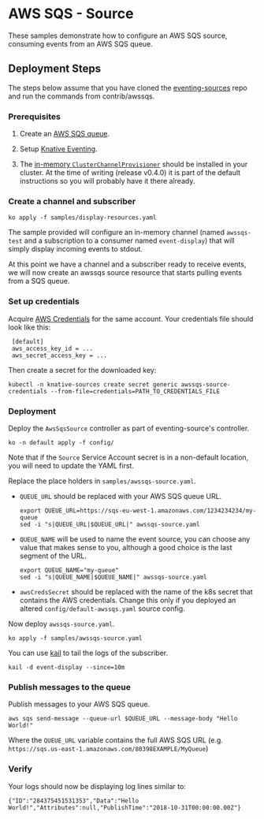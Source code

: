 # AWS SQS - Source

These samples demonstrate how to configure an AWS SQS source, consuming
events from an AWS SQS queue.

## Deployment Steps

The steps below assume that you have cloned the
[eventing-sources](https://github.com/knative/eventing-sources) repo and
run the commands from contrib/awssqs.

### Prerequisites

1.  Create an [AWS SQS queue](https://aws.amazon.com/sqs/).

1.  Setup
    [Knative Eventing](https://github.com/knative/docs/tree/master/eventing).

1.  The [in-memory `ClusterChannelProvisioner`](https://github.com/knative/eventing/tree/master/config/provisioners/in-memory-channel)
    should be installed in your cluster. At the time of writing (release
    v0.4.0) it is part of the default instructions so you will probably
    have it there already.

### Create a channel and subscriber

```shell
ko apply -f samples/display-resources.yaml
```

The sample provided will configure an in-memory channel (named
`awssqs-test` and a subscription to a consumer named `event-display`)
that will simply display incoming events to stdout.

At this point we have a channel and a subscriber ready to receive
events, we will now create an awssqs source resource that starts
pulling events from a SQS queue.

### Set up credentials

Acquire [AWS Credentials](https://docs.aws.amazon.com/general/latest/gr/aws-security-credentials.html)
for the same account. Your credentials file should look like this:

     [default]
     aws_access_key_id = ...
     aws_secret_access_key = ...

Then create a secret for the downloaded key:

 ```shell
 kubectl -n knative-sources create secret generic awssqs-source-credentials --from-file=credentials=PATH_TO_CREDENTIALS_FILE
 ```

### Deployment

Deploy the `AwsSqsSource` controller as part of eventing-source's controller.

   ```shell
   ko -n default apply -f config/
   ```

Note that if the `Source` Service Account secret is in a non-default
location, you will need to update the YAML first.

Replace the place holders in `samples/awssqs-source.yaml`.

- `QUEUE_URL` should be replaced with your AWS SQS queue URL.

  ```shell
  export QUEUE_URL=https://sqs-eu-west-1.amazonaws.com/1234234234/my-queue
  sed -i "s|QUEUE_URL|$QUEUE_URL|" awssqs-source.yaml
  ```

- `QUEUE_NAME` will be used to name the event source, you can choose any
  value that makes sense to you, although a good choice is the last segment
  of the URL.

  ```shell
  export QUEUE_NAME="my-queue"
  sed -i "s|QUEUE_NAME|$QUEUE_NAME|" awssqs-source.yaml
  ```

- `awsCredsSecret` should be replaced with the name of the k8s secret that
  contains the AWS credentials. Change this only if you deployed an altered
  `config/default-awssqs.yaml` source config.

Now deploy `awssqs-source.yaml`.

```shell
ko apply -f samples/awssqs-source.yaml
```

You can use [kail](https://github.com/boz/kail/) to tail the logs of the
subscriber.

```shell
kail -d event-display --since=10m
```

### Publish messages to the queue

Publish messages to your AWS SQS queue.

```shell
aws sqs send-message --queue-url $QUEUE_URL --message-body "Hello World!"
```

Where the `QUEUE_URL` variable contains the full AWS SQS URL (e.g.
`https://sqs.us-east-1.amazonaws.com/80398EXAMPLE/MyQueue`)

### Verify

Your logs should now be displaying log lines similar to:

```
{"ID":"284375451531353","Data":"Hello World!","Attributes":null,"PublishTime":"2018-10-31T00:00:00.00Z"}

```
